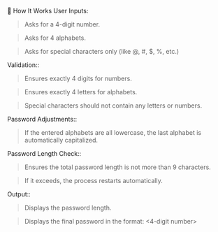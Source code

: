 📜 How It Works
User Inputs:
>Asks for a 4-digit number.

>Asks for 4 alphabets.

>Asks for special characters only (like @, #, $, %, etc.)


Validation::
>Ensures exactly 4 digits for numbers.

>Ensures exactly 4 letters for alphabets.

>Special characters should not contain any letters or numbers.


Password Adjustments::
>If the entered alphabets are all lowercase, the last alphabet is automatically capitalized.


Password Length Check::
>Ensures the total password length is not more than 9 characters.

>If it exceeds, the process restarts automatically.


Output::
>Displays the password length.

>Displays the final password in the format:    <4-digit number><special characters><modified alphabets>
